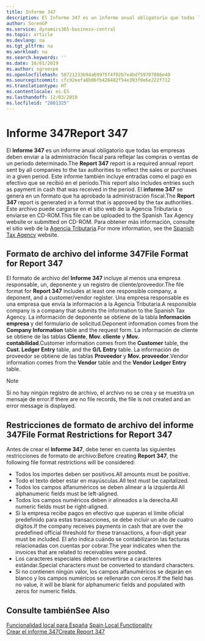```yaml
---
title: Informe 347
description: El Informe 347 es un informe anual obligatorio que todas las empresas deben enviar a la administración fiscal para reflejar las compras o ventas de un periodo determinado. Este informe también incluye entradas como el pago en efectivo que se recibió en el período.
author: SorenGP
ms.service: dynamics365-business-central
ms.topic: article
ms.devlang: na
ms.tgt_pltfrm: na
ms.workload: na
ms.search.keywords: ''
ms.date: 10/01/2019
ms.author: sgroespe
ms.openlocfilehash: 58721233b94a69975f4f02b7e4bdf59707886e40
ms.sourcegitcommit: cfc92eefa8b06fb426482f54e393f0e6e222f712
ms.translationtype: HT
ms.contentlocale: es-ES
ms.lasthandoff: 12/03/2019
ms.locfileid: "2881325"
---
```

# <a name="report-347"></a><span data-ttu-id="9f022-104">Informe 347</span><span class="sxs-lookup"><span data-stu-id="9f022-104">Report 347</span></span>
<span data-ttu-id="9f022-105">El **Informe 347** es un informe anual obligatorio que todas las empresas deben enviar a la administración fiscal para reflejar las compras o ventas de un periodo determinado.</span><span class="sxs-lookup"><span data-stu-id="9f022-105">The **Report 347** report is a required annual report sent by all companies to the tax authorities to reflect the sales or purchases in a given period.</span></span> <span data-ttu-id="9f022-106">Este informe también incluye entradas como el pago en efectivo que se recibió en el período.</span><span class="sxs-lookup"><span data-stu-id="9f022-106">This report also includes entries such as payment in cash that was received in the period.</span></span> <span data-ttu-id="9f022-107">El **informe 347** se genera en un formato que ha aprobado la administración fiscal.</span><span class="sxs-lookup"><span data-stu-id="9f022-107">The **Report 347** report is generated in a format that is approved by the tax authorities.</span></span> <span data-ttu-id="9f022-108">Este archivo puede cargarse en el sitio web de la Agencia Tributaria o enviarse en CD-ROM.</span><span class="sxs-lookup"><span data-stu-id="9f022-108">This file can be uploaded to the Spanish Tax Agency website or submitted on CD-ROM.</span></span> <span data-ttu-id="9f022-109">Para obtener más información, consulte el sitio web de la [Agencia Tributaria](https://www.agenciatributaria.es/AEAT.internet/en_gb/Inicio.shtml).</span><span class="sxs-lookup"><span data-stu-id="9f022-109">For more information, see the [Spanish Tax Agency](https://www.agenciatributaria.es/AEAT.internet/en_gb/Inicio.shtml) website.</span></span>  

## <a name="file-format-for-report-347"></a><span data-ttu-id="9f022-110">Formato de archivo del informe 347</span><span class="sxs-lookup"><span data-stu-id="9f022-110">File Format for Report 347</span></span>  
<span data-ttu-id="9f022-111">El formato de archivo del **Informe 347** incluye al menos una empresa responsable, un, deponente y un registro de cliente/proveedor.</span><span class="sxs-lookup"><span data-stu-id="9f022-111">The file format for **Report 347** includes at least one responsible company, a deponent, and a customer/vendor register.</span></span> <span data-ttu-id="9f022-112">Una empresa responsable es una empresa que envía la información a la Agencia Tributaria.</span><span class="sxs-lookup"><span data-stu-id="9f022-112">A responsible company is a company that submits the information to the Spanish Tax Agency.</span></span> <span data-ttu-id="9f022-113">La información de deponente se obtiene de la tabla **Información empresa** y del formulario de solicitud.</span><span class="sxs-lookup"><span data-stu-id="9f022-113">Deponent information comes from the **Company Information** table and the request form.</span></span> <span data-ttu-id="9f022-114">La información de cliente se obtiene de las tablas **Cliente**, **Mov. cliente** y **Mov. contabilidad**.</span><span class="sxs-lookup"><span data-stu-id="9f022-114">Customer information comes from the **Customer** table, the **Cust. Ledger Entry** table, and the **G/L Entry** table.</span></span> <span data-ttu-id="9f022-115">La información de proveedor se obtiene de las tablas **Proveedor** y **Mov. proveedor**.</span><span class="sxs-lookup"><span data-stu-id="9f022-115">Vendor information comes from the **Vendor** table and the **Vendor Ledger Entry** table.</span></span>  

> [!NOTE]  
>  <span data-ttu-id="9f022-116">Si no hay ningún registro de archivo, el archivo no se crea y se muestra un mensaje de error.</span><span class="sxs-lookup"><span data-stu-id="9f022-116">If there are no file records, the file is not created and an error message is displayed.</span></span>  

## <a name="file-format-restrictions-for-report-347"></a><span data-ttu-id="9f022-117">Restricciones de formato de archivo del informe 347</span><span class="sxs-lookup"><span data-stu-id="9f022-117">File Format Restrictions for Report 347</span></span>  
<span data-ttu-id="9f022-118">Antes de crear el **Informe 347**, debe tener en cuenta las siguientes restricciones de formato de archivo:</span><span class="sxs-lookup"><span data-stu-id="9f022-118">Before creating **Report 347**, the following file format restrictions will be considered:</span></span>  

- <span data-ttu-id="9f022-119">Todos los importes deben ser positivos.</span><span class="sxs-lookup"><span data-stu-id="9f022-119">All amounts must be positive.</span></span>  
- <span data-ttu-id="9f022-120">Todo el texto deber estar en mayúsculas.</span><span class="sxs-lookup"><span data-stu-id="9f022-120">All text must be capitalized.</span></span>  
- <span data-ttu-id="9f022-121">Todos los campos alfanuméricos se deben alinear a la izquierda.</span><span class="sxs-lookup"><span data-stu-id="9f022-121">All alphanumeric fields must be left-aligned.</span></span>  
- <span data-ttu-id="9f022-122">Todos los campos numéricos deben ir alineados a la derecha.</span><span class="sxs-lookup"><span data-stu-id="9f022-122">All numeric fields must be right-aligned.</span></span>  
- <span data-ttu-id="9f022-123">Si la empresa recibe pagos en efectivo que superan el límite oficial predefinido para estas transacciones, se debe incluir un año de cuatro dígitos.</span><span class="sxs-lookup"><span data-stu-id="9f022-123">If the company receives payments in cash that are over the predefined official threshold for these transactions, a four-digit year must be included.</span></span> <span data-ttu-id="9f022-124">El año indica cuándo se contabilizaron las facturas relacionadas con cuentas por cobrar.</span><span class="sxs-lookup"><span data-stu-id="9f022-124">The year indicates when the invoices that are related to receivables were posted.</span></span>  
- <span data-ttu-id="9f022-125">Los caracteres especiales deben convertirse a caracteres estándar.</span><span class="sxs-lookup"><span data-stu-id="9f022-125">Special characters must be converted to standard characters.</span></span>  
- <span data-ttu-id="9f022-126">Si no contienen ningún valor, los campos alfanuméricos se dejarán en blanco y los campos numéricos se rellenarán con ceros.</span><span class="sxs-lookup"><span data-stu-id="9f022-126">If the field has no value, it will be blank for alphanumeric fields and populated with zeros for numeric fields.</span></span>  

## <a name="see-also"></a><span data-ttu-id="9f022-127">Consulte también</span><span class="sxs-lookup"><span data-stu-id="9f022-127">See Also</span></span>  
 <span data-ttu-id="9f022-128">[Funcionalidad local para España](spain-local-functionality.md) </span><span class="sxs-lookup"><span data-stu-id="9f022-128">[Spain Local Functionality](spain-local-functionality.md) </span></span>  
 [<span data-ttu-id="9f022-129">Crear el informe 347</span><span class="sxs-lookup"><span data-stu-id="9f022-129">Create Report 347</span></span>](how-to-create-report-347.md)
